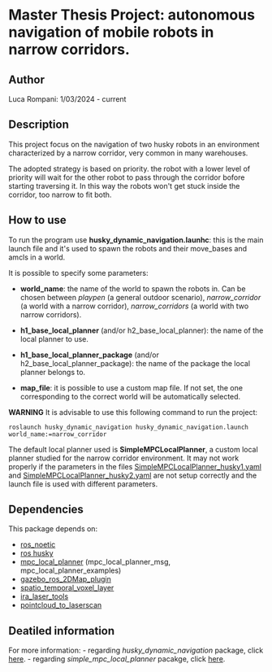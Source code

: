 # Master Thesis Project: autonomous navigation of mobile robots in narrow corridors.

## Author
Luca Rompani: 1/03/2024 - current

## Description

This project focus on the navigation of two husky robots in an environment characterized by a narrow corridor, very common in many warehouses.

The adopted strategy is based on priority. the robot with a lower level of priority will wait for the other robot to pass through the corridor bofore starting traversing it. In this way the robots won't get stuck inside the corridor, too narrow to fit both.

## How to use

To run the program use **husky_dynamic_navigation.launhc**: this is the main launch file and it's used to spawn the robots and their move_bases and amcls in a world.

It is possible to specify some parameters: 

- **world_name**: the name of the world to spawn the robots in. Can be chosen between *playpen* (a general outdoor scenario), *narrow_corridor* (a world with a narrow corridor), *narrow_corridors* (a world with two narrow corridors).

- **h1_base_local_planner** (and/or h2_base_local_planner): the name of the local planner to use.

- **h1_base_local_planner_package** (and/or h2_base_local_planner_package): the name of the package the local planner belongs to.

- **map_file**: it is possible to use a custom map file. If not set, the one corresponding to the correct world will be automatically selected.

**WARNING**
It is advisable to use this following command to run the project:

```roslaunch husky_dynamic_navigation husky_dynamic_navigation.launch world_name:=narrow_corridor```

The default local planner used is **SimpleMPCLocalPlanner**, a custom local planner studied for the narrow corridor environment. It may not work properly if the parameters in the files [SimpleMPCLocalPlanner_husky1.yaml](workspace/src/husky_dynamic_navigation/config/SimpleMPCLocalPlanner_husky1.yaml) and [SimpleMPCLocalPlanner_husky2.yaml](workspace/src/husky_dynamic_navigation/config/SimpleMPCLocalPlanner_husky2.yaml) are not setup correctly and the launch file is used with different parameters.

## Dependencies

This package depends on:

- [ros_noetic](http://wiki.ros.org/noetic)
- [ros husky](http://wiki.ros.org/Robots/Husky)
- [mpc_local_planner](http://wiki.ros.org/mpc_local_planner) (mpc_local_planner_msg, mpc_local_planner_examples)
- [gazebo_ros_2DMap_plugin](https://github.com/marinaKollmitz/gazebo_ros_2Dmap_plugin)
- [spatio_temporal_voxel_layer](http://wiki.ros.org/spatio_temporal_voxel_layer)
- [ira_laser_tools](http://wiki.ros.org/ira_laser_tools)
- [pointcloud_to_laserscan](https://wiki.ros.org/pointcloud_to_laserscan)

## Deatiled information

For more information:
    - regarding *husky_dynamic_navigation* package, click [here](workspace/src/husky_dynamic_navigation/README.md).
    - regarding *simple_mpc_local_planner* pacakge, click [here](workspace/src/simple_mpc_local_planner/README.md).

